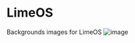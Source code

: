 # LimeOS
Backgrounds images for LimeOS
![image](https://user-images.githubusercontent.com/35516367/185853004-74e4aac6-d8ed-451e-97da-ea720e87228e.png)
